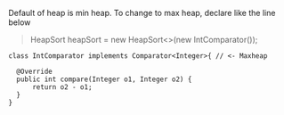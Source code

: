 Default of heap is min heap. To change to max heap, declare like the line below

> HeapSort<Integer> heapSort = new HeapSort<>(new  IntComparator()); 

  
  >
    class IntComparator implements Comparator<Integer>{ // <- Maxheap

      @Override
      public int compare(Integer o1, Integer o2) {
          return o2 - o1;
      }
    }
